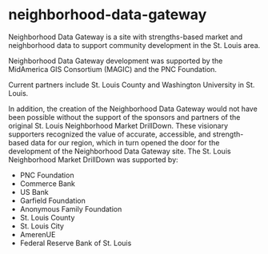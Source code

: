 neighborhood-data-gateway
=========================

Neighborhood Data Gateway is a site with strengths-based market and neighborhood data to support community development in the St. Louis area.

Neighborhood Data Gateway development was supported by the MidAmerica GIS Consortium (MAGIC) and the PNC Foundation.

Current partners include St. Louis County and Washington University in St. Louis.

In addition, the creation of the Neighborhood Data Gateway would not have been possible without the support of the sponsors and partners of the original St. Louis Neighborhood Market DrillDown.  These visionary supporters recognized the value of accurate, accessible, and strength-based data for our region, which in turn opened the door for the development of the Neighborhood Data Gateway site.
The St. Louis Neighborhood Market DrillDown was supported by:

* PNC Foundation
* Commerce Bank
* US Bank
* Garfield Foundation
* Anonymous Family Foundation
* St. Louis County
* St. Louis City
* AmerenUE
* Federal Reserve Bank of St. Louis

